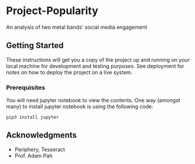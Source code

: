 # Project-Popularity
An analysis of two metal bands' social media engagement

## Getting Started

These instructions will get you a copy of the project up and running on your local machine for development and testing purposes. See deployment for notes on how to deploy the project on a live system.

### Prerequisites

You will need jupyter notebook to view the contents.  One way (amongst many) to install jupyter notebook is using the following code:

```
pip3 install jupyter
```

## Acknowledgments

* Periphery, Tesseract
* Prof. Adam Pah
